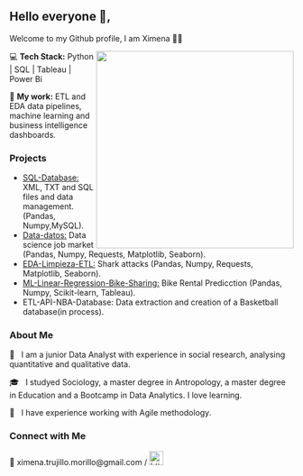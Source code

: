 ## Hello everyone 👋, 

Welcome to my Github profile, I am Ximena 👩‍💻

<img src="https://cdn.dribbble.com/users/355439/screenshots/1636997/media/a16042d19ae1db48e7f02303725a6ee4.gif" width="350" align='right'>


 💻 **Tech Stack:** Python | SQL | Tableau | Power Bi
 
 🔧 **My work:** ETL and EDA data pipelines, machine learning and business intelligence dashboards.

<h3> Projects </h3>

- [SQL-Database:](https://github.com/XimenaPTM/SQL-Database-project-Adalab-promo-C-modulo-1) XML, TXT and SQL files and data management. (Pandas, Numpy,MySQL).
- [Data-datos:](https://github.com/XimenaPTM/Data-datos-project2-Adalab-promo-c-modulo-2-team4) Data science job market (Pandas, Numpy, Requests, Matplotlib, Seaborn).
- [EDA-Limpieza-ETL:](https://github.com/XimenaPTM/EDA-Limpieza-ETL-Adalab-promoC-mod2)  Shark attacks (Pandas, Numpy, Requests, Matplotlib, Seaborn).
- [ML-Linear-Regression-Bike-Sharing:](https://github.com/XimenaPTM/ML-Linear-Regression-Bike-Sharing) Bike Rental Predicction (Pandas, Numpy, Scikit-learn, Tableau).
- ETL-API-NBA-Database: Data extraction and creation of a Basketball database(in process).

<h3> About Me </h3>

 🔭 &nbsp; I am a junior Data Analyst with experience in social research, analysing quantitative and qualitative data.

 🎓 &nbsp; I studyed Sociology, a master degree in Antropology, a master degree in Education and a Bootcamp in Data Analytics. I love learning.

 🔄 &nbsp; I have experience working with Agile methodology.




<h3> Connect with Me </h3>
📧 ximena.trujillo.morillo@gmail.com / 

<a href="https://www.linkedin.com/in/ximenatrujillom/">
 
  <img src="https://www.vectorlogo.zone/logos/linkedin/linkedin-icon.svg" alt= "https://www.linkedin.com/in/ximenatrujillom/" height="25" width="25">
</a>

